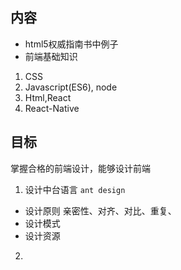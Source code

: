 ## 内容
* html5权威指南书中例子
* 前端基础知识
1. CSS
2. Javascript(ES6), node
3. Html,React
4. React-Native

## 目标
掌握合格的前端设计，能够设计前端

1. 设计中台语言 `ant design`
  * 设计原则
  亲密性、对齐、对比、重复、
  * 设计模式
  * 设计资源

2.
